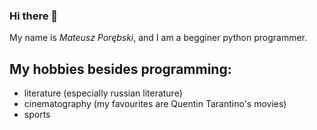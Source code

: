 ### Hi there 👋

My name is *Mateusz Porębski*, and I am a begginer python programmer.<br>
## My hobbies besides programming:
- literature (especially russian literature)
- cinematography (my favourites are Quentin Tarantino's movies)
- sports 

